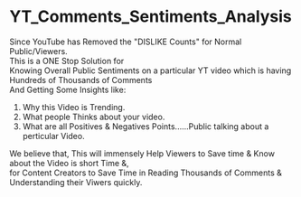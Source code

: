 # YT_Comments_Sentiments_Analysis
Since YouTube has Removed the "DISLIKE Counts" for Normal Public/Viewers. <br>
This is a ONE Stop Solution for <br>
Knowing Overall Public Sentiments on a particular YT video which is having Hundreds of Thousands of Comments <br>
And Getting Some Insights like: 
1. Why this Video is Trending.
2. What people Thinks about your video.
3. What are all Positives & Negatives Points......Public talking about a perticular Video.

We believe that, This will immensely Help Viewers to Save time & Know about the Video is short Time &, <br>
for Content Creators to Save Time in Reading Thousands of Comments & Understanding their Viwers quickly.
